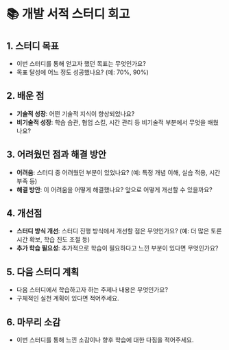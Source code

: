# 📚 개발 서적 스터디 회고

## 1. 스터디 목표
- 이번 스터디를 통해 얻고자 했던 목표는 무엇인가요?
- 목표 달성에 어느 정도 성공했나요? (예: 70%, 90%)

## 2. 배운 점
- **기술적 성장**: 어떤 기술적 지식이 향상되었나요?
- **비기술적 성장**: 학습 습관, 협업 스킬, 시간 관리 등 비기술적 부분에서 무엇을 배웠나요?

## 3. 어려웠던 점과 해결 방안
- **어려움**: 스터디 중 어려웠던 부분이 있었나요? (예: 특정 개념 이해, 실습 적용, 시간 부족 등)
- **해결 방안**: 이 어려움을 어떻게 해결했나요? 앞으로 어떻게 개선할 수 있을까요?

## 4. 개선점
- **스터디 방식 개선**: 스터디 진행 방식에서 개선할 점은 무엇인가요? (예: 더 많은 토론 시간 확보, 학습 진도 조절 등)
- **추가 학습 필요성**: 추가적으로 학습이 필요하다고 느낀 부분이 있다면 무엇인가요?

## 5. 다음 스터디 계획
- 다음 스터디에서 학습하고자 하는 주제나 내용은 무엇인가요?
- 구체적인 실천 계획이 있다면 적어주세요.

## 6. 마무리 소감
- 이번 스터디를 통해 느낀 소감이나 향후 학습에 대한 다짐을 적어주세요.
